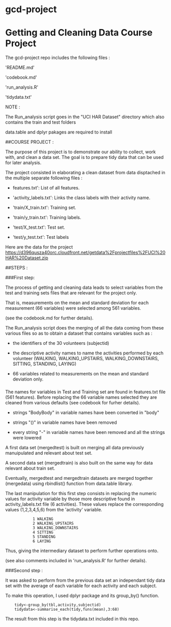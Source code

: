 # gcd-project
Getting and Cleaning Data Course Project
========================================

The gcd-project repo includes the following files :

'README.md'

'codebook.md'

'run_analysis.R' 

'tidydata.txt'


NOTE :

The Run_analysis script goes in the "UCI HAR Dataset" directory which
also contains the train and test folders

data.table and dplyr pakages are required to install

##COURSE PROJECT :

The purpose of this project is to demonstrate our ability to collect, work with,
and clean a data set. The goal is to prepare tidy data that can be used for later analysis. 

The project consisted in elaborating a clean dataset from data disptached in
the multiple separate following files :

- features.txt': List of all features.

- 'activity_labels.txt': Links the class labels with their activity name.

- 'train/X_train.txt': Training set.

- 'train/y_train.txt': Training labels.

- 'test/X_test.txt': Test set.

- 'test/y_test.txt': Test labels

Here are the data for the project
https://d396qusza40orc.cloudfront.net/getdata%2Fprojectfiles%2FUCI%20HAR%20Dataset.zip 

##STEPS :

###First step:

The process of getting and cleaning data leads to select variables
from the test and training sets files that are relevant for the project only.

That is, measurements on the mean and standard deviation for each measurement
(66 variables) were selected among 561 variables.

(see the codebook.md for further details).

The Run_analysis script does the merging of all the data coming from these various 
files so as to obtain a dataset that contains variables such as :

- the identifiers of the 30 volunteers (subjectid)

- the descriptive activity names to name the activities performed by each volunteer
  (WALKING, WALKING_UPSTAIRS, WALKING_DOWNSTAIRS, SITTING, STANDING, LAYING) 
  
- 66 variables related to measurements on the mean and standard deviation only.

###

The names for variables in Test and Training set are found in features.txt file
(561 features). Before replacing the 66 variable names selected they are cleaned
from various defaults (see codebook for furher details).

 - strings "BodyBody" in variable names have been converted in "body"

 - strings "()" in variable names have been removed

 - every string "-" in variable names have been removed and all the strings were lowered


A first data set (mergedtest) is built on merging all data previously manuipulated
and relevant about test set.

A second data set (mergedtrain) is also built on the same way for data relevant about
train set.

Eventually, mergedtest and mergedtrain datasets are merged together (mergedata) using rbindlist()
function from data.table library.

The last manipulation for this first step consists in replacing the numeric values
for activity variable by those more descriptive found in activity_labels.txt file
(6 activities). These values replace the corresponding values (1,2,3,4,5,6)
from the 'activity' variable.

                1 WALKING
                2 WALKING_UPSTAIRS
                3 WALKING_DOWNSTAIRS
                4 SITTING
                5 STANDING
                6 LAYING

Thus, giving the intermediary dataset to perform further operations onto.
 
 (see also comments included in 'run_analysis.R' for further details).

###Second step :

It was asked to perform from the previous data set an independant tidy data set
with the average of each variable for each activity and each subject.

To make this operation, I used dplyr package and its group_by() function.

        tidy<-group_by(tbl,activity,subjectid)
        tidydata<-summarise_each(tidy,funs(mean),3:68)

The result from this step is the tidydata.txt included in this repo.






